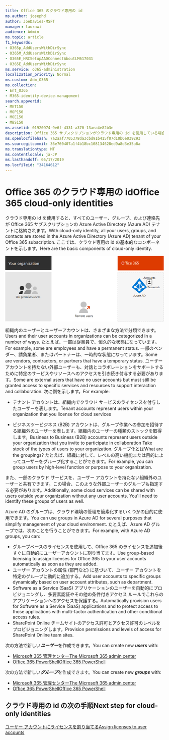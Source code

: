 ```yaml
---
title: Office 365 のクラウド専用の id
ms.author: josephd
author: JoeDavies-MSFT
manager: laurawi
audience: Admin
ms.topic: article
f1_keywords:
- O365p_AddUsersWithDirSync
- O365M_AddUsersWithDirSync
- O365E_HRCSetupAADConnectAboutLM617031
- O365E_AddUsersWithDirSync
ms.service: o365-administration
localization_priority: Normal
ms.custom: Adm_O365
ms.collection:
- Ent_O365
- M365-identity-device-management
search.appverid:
- MET150
- MOP150
- MOE150
- MBS150
ms.assetid: 01920974-9e6f-4331-a370-13aea4e82b3e
description: Office 365 サブスクリプションがクラウド専用の id を使用している場合に、ユーザーとグループを作成する方法について説明します。
ms.openlocfilehash: 7a2aaf7705378da3cbd91b415f07d10b6e039293
ms.sourcegitcommit: 36e760407a1f4b18bc108134628ed9a8d3e35a8a
ms.translationtype: MT
ms.contentlocale: ja-JP
ms.lasthandoff: 05/17/2019
ms.locfileid: "34164612"
---
```

# <a name="office-365-cloud-only-identities"></a><span data-ttu-id="c9508-103">Office 365 のクラウド専用の id</span><span class="sxs-lookup"><span data-stu-id="c9508-103">Office 365 cloud-only identities</span></span>

<span data-ttu-id="c9508-104">クラウド専用の id を使用すると、すべてのユーザー、グループ、および連絡先が Office 365 サブスクリプションの Azure Active Directory (Azure AD) テナントに格納されます。</span><span class="sxs-lookup"><span data-stu-id="c9508-104">With cloud-only identity, all your users, groups, and contacts are stored in the Azure Active Directory (Azure AD) tenant of your Office 365 subscription.</span></span> <span data-ttu-id="c9508-105">ここでは、クラウド専用の id の基本的なコンポーネントを示します。</span><span class="sxs-lookup"><span data-stu-id="c9508-105">Here are the basic components of cloud-only identity.</span></span>
 
![](./media/about-office-365-identity/cloud-only-identity.png)

<span data-ttu-id="c9508-106">組織内のユーザーとユーザーアカウントは、さまざまな方法で分類できます。</span><span class="sxs-lookup"><span data-stu-id="c9508-106">Users and their user accounts in organizations can be categorized in a number of ways.</span></span> <span data-ttu-id="c9508-107">たとえば、一部は従業員で、恒久的な状態になっています。</span><span class="sxs-lookup"><span data-stu-id="c9508-107">For example, some are employees and have a permanent status.</span></span> <span data-ttu-id="c9508-108">一部のベンダー、請負業者、またはパートナーは、一時的な状態になっています。</span><span class="sxs-lookup"><span data-stu-id="c9508-108">Some are vendors, contractors, or partners that have a temporary status.</span></span> <span data-ttu-id="c9508-109">ユーザーアカウントを持たない外部ユーザーも、対話とコラボレーションをサポートするために特定のサービスやリソースへのアクセスを引き続き付与する必要があります。</span><span class="sxs-lookup"><span data-stu-id="c9508-109">Some are external users that have no user accounts but must still be granted access to specific services and resources to support interaction and collaboration.</span></span> <span data-ttu-id="c9508-110">次に例を示します。</span><span class="sxs-lookup"><span data-stu-id="c9508-110">For example:</span></span>

- <span data-ttu-id="c9508-111">テナント アカウントは、組織内でクラウド サービスのライセンスを付与したユーザーを表します。</span><span class="sxs-lookup"><span data-stu-id="c9508-111">Tenant accounts represent users within your organization that you license for cloud services</span></span>

- <span data-ttu-id="c9508-112">ビジネスツービジネス (B2B) アカウントは、グループ作業への参加を招待する組織外のユーザーを表します。組織内のユーザーの種類のストックを取得します。</span><span class="sxs-lookup"><span data-stu-id="c9508-112">Business to Business (B2B) accounts represent users outside your organization that you invite to participate in collaboration Take stock of the types of users to your organization.</span></span> <span data-ttu-id="c9508-113">グループ化とは</span><span class="sxs-lookup"><span data-stu-id="c9508-113">What are the groupings?</span></span> <span data-ttu-id="c9508-114">たとえば、組織に対して、レベルの高い機能または目的によってユーザーをグループ化することができます。</span><span class="sxs-lookup"><span data-stu-id="c9508-114">For example, you can group users by high-level function or purpose to your organization.</span></span>

<span data-ttu-id="c9508-p104">また、一部のクラウド サービスを、ユーザー アカウントを持たない組織外のユーザーと共有できます。この場合、このような外部ユーザーのグループも指定する必要があります。</span><span class="sxs-lookup"><span data-stu-id="c9508-p104">Additionally, some cloud services can be shared with users outside your organization without any user accounts. You'll need to identify these groups of users as well.</span></span>

<span data-ttu-id="c9508-117">Azure AD のグループは、クラウド環境の管理を簡素化するいくつかの目的に使用できます。</span><span class="sxs-lookup"><span data-stu-id="c9508-117">You can use groups in Azure AD for several purposes that simplify management of your cloud environment.</span></span> <span data-ttu-id="c9508-118">たとえば、Azure AD グループでは、次のことを行うことができます。</span><span class="sxs-lookup"><span data-stu-id="c9508-118">For example, with Azure AD groups, you can:</span></span>

- <span data-ttu-id="c9508-119">グループベースのライセンスを使用して、Office 365 のライセンスを追加後すぐに自動的にユーザーアカウントに割り当てます。</span><span class="sxs-lookup"><span data-stu-id="c9508-119">Use group-based licensing to assign licenses for Office 365 to your user accounts automatically as soon as they are added.</span></span>
- <span data-ttu-id="c9508-120">ユーザー アカウントの属性 (部門など) に基づいて、ユーザー アカウントを特定のグループに動的に追加する。</span><span class="sxs-lookup"><span data-stu-id="c9508-120">Add user accounts to specific groups dynamically based on user account attributes, such as department.</span></span>
- <span data-ttu-id="c9508-121">Software as a Service (SaaS) アプリケーションのユーザーを自動的にプロビジョニングし、多要素認証やその他の条件付きアクセス ルールでこれらのアプリケーションへのアクセスを保護する。</span><span class="sxs-lookup"><span data-stu-id="c9508-121">Automatically provision users for Software as a Service (SaaS) applications and to protect access to those applications with multi-factor authentication and other conditional access rules.</span></span>
- <span data-ttu-id="c9508-122">SharePoint Online チームサイトのアクセス許可とアクセス許可のレベルをプロビジョニングします。</span><span class="sxs-lookup"><span data-stu-id="c9508-122">Provision permissions and levels of access for SharePoint Online team sites.</span></span>

<span data-ttu-id="c9508-123">次の方法で新しい***ユーザー***を作成できます。</span><span class="sxs-lookup"><span data-stu-id="c9508-123">You can create new ***users*** with:</span></span>

- [<span data-ttu-id="c9508-124">Microsoft 365 管理センター</span><span class="sxs-lookup"><span data-stu-id="c9508-124">The Microsoft 365 admin center</span></span>](https://docs.microsoft.com/office365/admin/add-users/add-users)
- [<span data-ttu-id="c9508-125">Office 365 PowerShell</span><span class="sxs-lookup"><span data-stu-id="c9508-125">Office 365 PowerShell</span></span>](https://docs.microsoft.com/office365/enterprise/powershell/create-user-accounts-with-office-365-powershell)

<span data-ttu-id="c9508-126">次の方法で新しい***グループ***を作成できます。</span><span class="sxs-lookup"><span data-stu-id="c9508-126">You can create new ***groups*** with:</span></span>

- [<span data-ttu-id="c9508-127">Microsoft 365 管理センター</span><span class="sxs-lookup"><span data-stu-id="c9508-127">The Microsoft 365 admin center</span></span>](https://docs.microsoft.com/office365/admin/create-groups/create-groups)
- [<span data-ttu-id="c9508-128">Office 365 PowerShell</span><span class="sxs-lookup"><span data-stu-id="c9508-128">Office 365 PowerShell</span></span>](https://docs.microsoft.com/office365/enterprise/powershell/manage-office-365-groups-with-powershell)


## <a name="next-step-for-cloud-only-identities"></a><span data-ttu-id="c9508-129">クラウド専用の id の次の手順</span><span class="sxs-lookup"><span data-stu-id="c9508-129">Next step for cloud-only identities</span></span>

[<span data-ttu-id="c9508-130">ユーザー アカウントにライセンスを割り当てる</span><span class="sxs-lookup"><span data-stu-id="c9508-130">Assign licenses to user accounts</span></span>](assign-licenses-to-user-accounts.md)
